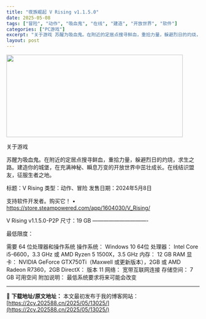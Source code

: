 ```yaml
---
title: "夜族崛起 V Rising v1.1.5.0"
date: 2025-05-08
tags: ["冒险", "动作", "吸血鬼", "在线", "建造", "开放世界", "软件"]
categories: ["PC游戏"]
excerpt: "关于游戏 苏醒为吸血鬼。在附近的定居点搜寻鲜血，重拾力量，躲避烈日的灼烧，求生之路。建造你的城堡，在充满神秘、瞬息万变的开放世界中茁壮成长。在线结识盟友，征服生者之地。 标题：V Rising 类型：动作、冒险 发售日期：2024年5月8日 支持软件开发者。购买它！ • https://store.&hellip;"
layout: post
---
```


<img class="aligncenter size-full wp-image-13022" src="https://2cy.202588.cn/wp-content/uploads/2025/05/2025050803114967.webp" alt="" width="460" height="215" />

关于游戏

苏醒为吸血鬼。在附近的定居点搜寻鲜血，重拾力量，躲避烈日的灼烧，求生之路。建造你的城堡，在充满神秘、瞬息万变的开放世界中茁壮成长。在线结识盟友，征服生者之地。

标题：V Rising
类型：动作、冒险
发售日期：2024年5月8日

支持软件开发者。购买它！
• https://store.steampowered.com/app/1604030/V_Rising/

V Rising v1.1.5.0-P2P
尺寸：19 GB
——————————-

最低限度：

需要 64 位处理器和操作系统
操作系统： Windows 10 64位
处理器： Intel Core i5-6600，3.3 GHz 或 AMD Ryzen 5 1500X，3.5 GHz
内存： 12 GB RAM
显卡： NVIDIA GeForce GTX750Ti（Maxwell 或更新版本），2GB 或 AMD Radeon R7360，2GB
DirectX： 版本 11
网络： 宽带互联网连接
存储空间： 7 GB 可用空间
附加说明： 最低系统要求将来可能会改变

---
📖 **下载地址/原文地址：** 本文最初发布于我的博客网站：[https://2cy.202588.cn/2025/05/13025/](https://2cy.202588.cn/2025/05/13025/)
